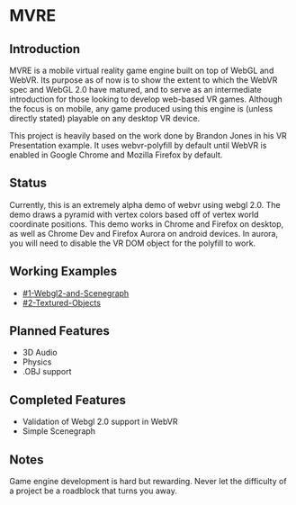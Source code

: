 # MVRE

## Introduction
MVRE is a mobile virtual reality game engine built on top of WebGL and WebVR. Its purpose as of now is to show the extent to which the WebVR spec and WebGL 2.0 have matured, and to serve as an intermediate introduction for those looking to develop web-based VR games. Although the focus is on mobile, any game produced using this engine is (unless directly stated) playable on any desktop VR device.

This project is heavily based on the work done by Brandon Jones in his VR Presentation example. It uses webvr-polyfill by default until WebVR is enabled in Google Chrome and Mozilla Firefox by default.

## Status
Currently, this is an extremely alpha demo of webvr using webgl 2.0. The demo draws a pyramid with vertex colors based off of vertex world coordinate positions. This demo works in Chrome and Firefox on desktop, as well as Chrome Dev and Firefox Aurora on android devices. In aurora, you will need to disable the VR DOM object for the polyfill to work.

## Working Examples
* [#1-Webgl2-and-Scenegraph](https://mpcodemonkey.github.io/mvre/examples/01-Webgl2-and-Scenegraph/)
* [#2-Textured-Objects](https://mpcodemonkey.github.io/mvre/examples/02-Textured-Objects/)

## Planned Features
* 3D Audio
* Physics
* .OBJ support

## Completed Features
* Validation of Webgl 2.0 support in WebVR
* Simple Scenegraph

## Notes
Game engine development is hard but rewarding. Never let the difficulty of a project be a roadblock that turns you away.